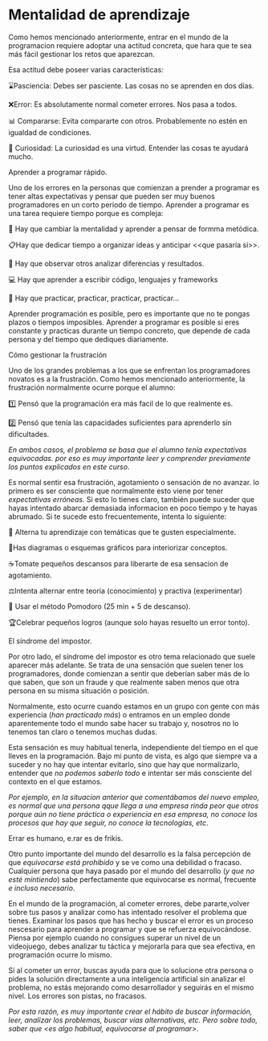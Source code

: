 # Mentalidad de aprendizaje

Como hemos mencionado anteriormente, entrar en el mundo de la programacion requiere adoptar una actitud concreta, que hara que te sea más fácil gestionar los retos que aparezcan.

Esa actitud debe poseer varias características:

⌛Pasciencia: Debes ser pasciente. Las cosas no se aprenden en dos días.

❌Error: Es absolutamente normal cometer errores. Nos pasa a todos.

📊 Compararse: Evita compararte con otros. Probablemente no estén en igualdad de condiciones.

👀 Curiosidad: La curiosidad es una virtud. Entender las cosas te ayudará mucho.

Aprender a programar rápido.

Uno de los errores en la personas que comienzan a prender a programar es tener altas expectativas y pensar que pueden ser muy buenos programadores en un corto periodo de tiempo. Aprender a programar es una tarea requiere tiempo porque es compleja:

🧠 Hay que cambiar la mentalidad y aprender a pensar de formma metódica.

📋Hay que dedicar tiempo a organizar ideas y anticipar <<que pasaría si>>.

👀 Hay que observar otros analizar diferencias y resultados.

💻 Hay que aprender a escribir código, lenguajes y frameworks

🔁 Hay que practicar, practicar, practicar, practicar...

Aprender programación es posible, pero es importante que no te pongas plazos o tiempos imposibles. Aprender a programar es posible si eres constante y practicas durante un tiempo concreto, que depende de cada persona y del tiempo que dediques diariamente.

Cómo gestionar la frustración

Uno de los grandes problemas a los que se enfrentan los programadores novatos es a la frustración. Como hemos mencionado anteriormente, la frustración normalmente ocurre porque el alumno:

1️⃣ Pensó que la programación era más facil de lo que realmente es.

2️⃣ Pensó que tenía las capacidades suficientes para aprenderlo sin dificultades.

_En ambos casos, el problema se basa que el alumno tenía expectativas equivocadas. por eso es muy importante leer y comprender previamente los puntos explicados en este curso_.

Es normal sentir esa frustración, agotamiento o sensación de no avanzar. lo primero es ser consciente que normalmente esto viene por tener _expectativas erróneas._ Si esto lo tienes claro, también puede suceder que hayas intentado abarcar demasiada informacion en poco tiempo y te hayas abrumado. Si te sucede esto frecuentemente, intenta lo siguiente:

🎯 Alterna tu aprendizaje con temáticas que te gusten especialmente.

📝Has diagramas o esquemas gráficos para interiorizar conceptos.

☕Tomate pequeños descansos para liberarte de esa sensacion de agotamiento.

⚖️Intenta alternar entre teoria (conocimiento) y practiva (experimentar)

🍅 Usar el método Pomodoro (25 min + 5 de descanso).

🏆Celebrar pequeños logros (aunque solo hayas resuelto un error tonto).

El síndrome del impostor.

Por otro lado, el síndrome del impostor es otro tema relacionado que suele aparecer más adelante. Se trata de una sensación que suelen tener los programadores, donde comienzan a sentir que deberían saber más de lo que saben, que son un fraude y que realmente saben menos que otra persona en su misma situación o posición.

Normalmente, esto ocurre cuando estamos en un grupo con gente con más experiencia (_han practicado más_) o entramos en un empleo donde aparentemente todo el mundo sabe hacer su trabajo y, nosotros no lo tenemos tan claro o tenemos muchas dudas.

Esta sensación es muy habitual tenerla, independiente del tiempo en el que lleves en la programación. Bajo mi punto de vista, es algo que siempre va a suceder y no hay que intentar evitarlo, sino que hay que normalizarlo, entender que _no podemos saberlo todo_ e intentar ser más consciente del contexto en el que estamos.

_Por ejemplo, en la situacion anterior que comentábamos del nuevo empleo, es normal que una persona qque llega a una empresa rinda peor que otros porque aún no tiene práctica o experiencia en esa empresa, no conoce los procesos que hay que seguir, no conoce la tecnologías, etc_.

Errar es humano, e.rar es de frikis.

Otro punto importante del mundo del desarrollo es la falsa percepción de que _equivocarse está prohibido_ y se ve como una debilidad o fracaso. Cualquier persona que haya pasado por el mundo del desarrollo (_y que no esté mintiendo_) sabe perfectamente que equivocarse es normal, frecuente _e incluso necesario_.

En el mundo de la programación, al cometer errores, debe pararte,volver sobre tus pasos y analizar como has intentado resolver el problema que tienes. Examinar los pasos que has hecho y buscar el error es un proceso nescesario para aprender a programar y que se refuerza equivocándose. Piensa por ejemplo cuando no consigues superar un nivel de un videojuego, debes analizar tu táctica y mejorarla para que sea efectiva, en programación ocurre lo mismo.

Si al cometer un error, buscas ayuda para que lo solucione otra persona o pides la solución directamente a una inteligencia artificial sin analizar el problema, no estás mejorando como desarrollador y seguirás en el mismo nivel. Los errores son pistas, no fracasos.

_Por esta razón, es muy importante crear el hábito de buscar información, leer, analizar los problemas, buscar vías alternativas, etc. Pero sobre todo, saber que <es algo habitual, equivocarse al programar>_.

